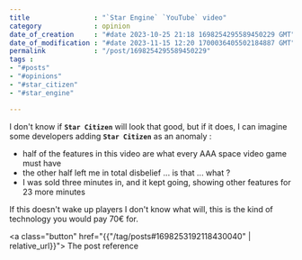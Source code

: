 ```yaml
---
title                : "`Star Engine` `YouTube` video"
category             : opinion
date_of_creation     : "#date 2023-10-25 21:18 1698254295589450229 GMT"
date_of_modification : "#date 2023-11-15 12:20 1700036405502184887 GMT"
permalink            : "/post/1698254295589450229"
tags :
- "#posts"
- "#opinions"
- "#star_citizen"
- "#star_engine"

---
```


I don't know if __`Star Citizen`__ will look that good, but if it does, I can imagine some developers adding __`Star Citizen`__ as an anomaly :
- half of the features in this video are what every AAA space video game must have
- the other half left me in total disbelief ... is that ... what ?
- I was sold three minutes in, and it kept going, showing other features for 23 more minutes

If this doesn't wake up players I don't know what will, this is the kind of technology you would pay 70€ for.

<a class="button" href="{{"/tag/posts#1698253192118430040" | relative_url}}"> The post reference </a>
